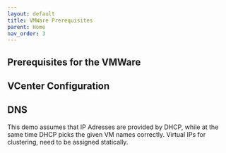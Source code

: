 ```yaml
---
layout: default
title: VMWare Prerequisites
parent: Home
nav_order: 3
---
```


## Prerequisites for the VMWare

## VCenter Configuration

<!-- TODO: need to docuemnt vcenter setup -- image in same datastore -->

## DNS
This demo assumes that IP Adresses are provided by DHCP, while at the same time DHCP picks the given VM names correctly.
Virtual IPs for clustering, need to be assigned statically.

<!-- TODO: put dnsmasq config example here -->
